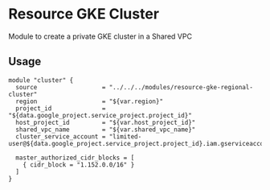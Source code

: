 # Resource GKE Cluster

Module to create a private GKE cluster in a Shared VPC

## Usage

```
module "cluster" {
  source                  = "../../../modules/resource-gke-regional-cluster"
  region                  = "${var.region}"
  project_id              = "${data.google_project.service_project.project_id}"
  host_project_id         = "${var.host_project_id}"
  shared_vpc_name         = "${var.shared_vpc_name}"
  cluster_service_account = "limited-user@${data.google_project.service_project.project_id}.iam.gserviceaccount.com"

  master_authorized_cidr_blocks = [
    { cidr_block = "1.152.0.0/16" }
  ]
}
```
